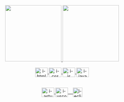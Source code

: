 <div align="center">
  <a href="https://github.com/lacarsi">
<img height="180em" src="https://github-readme-stats.vercel.app/api/top-langs/?username=lacarsi&layout=compact&langs_count=7&theme=dracula"/>
<img height="180em" src="https://github-readme-stats.vercel.app/api?username=lacarsi&show_icons=true&theme=dracula&include_all_commits=true&count_private=true"/>
</div>
</div>
<br>
<div align="center">
<div style="display: inline_block">
  <img align="center" alt="i-html" height="30" width="40" src="https://cdn.jsdelivr.net/gh/devicons/devicon/icons/html5/html5-original.svg">
  <img align="center" alt="i-css" height="30" width="40" src="https://cdn.jsdelivr.net/gh/devicons/devicon/icons/css3/css3-original.svg">
  <img align="center" alt="i-js" height="30" width="40" src="https://cdn.jsdelivr.net/gh/devicons/devicon/icons/javascript/javascript-original.svg">
  <img align="center" alt="i-java" height="30" width="40" src="https://cdn.jsdelivr.net/gh/devicons/devicon/icons/java/java-original.svg">
  
</div><br><br>
<div align="center">
  <div style="display: inline_block">
  <img align="center" alt="i-astudio" height="30" width="40" src="https://cdn.jsdelivr.net/gh/devicons/devicon/icons/androidstudio/androidstudio-original.svg">
  <img align="center" alt="i-vscode" height="30" width="40" src="https://cdn.jsdelivr.net/gh/devicons/devicon/icons/vscode/vscode-original.svg">&nbsp; &nbsp;
  <img align="center" alt="i-eclipse" height="30" width="30" src="https://upload.wikimedia.org/wikipedia/commons/c/cf/Eclipse-SVG.svg">
  </div>
